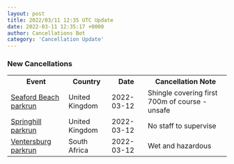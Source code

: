 ```yaml
---
layout: post
title: 2022/03/11 12:35 UTC Update
date: 2022-03-11 12:35:17 +0000
author: Cancellations Bot
category: 'Cancellation Update'
---
```


<h3>New Cancellations</h3>
<div class='hscrollable'>
<table style='width: 100%'>
    <tr>
        <th>Event</th>
        <th>Country</th>
        <th>Date</th>
        <th>Cancellation Note</th>
    </tr>
    <tr>
        <td><a href="https://www.parkrun.org.uk/seafordbeach">Seaford Beach parkrun</a></td>
        <td>United Kingdom</td>
        <td>2022-03-12</td>
        <td>Shingle covering first 700m of course - unsafe</td>
    </tr>
    <tr>
        <td><a href="">Springhill parkrun</a></td>
        <td>United Kingdom</td>
        <td>2022-03-12</td>
        <td>No staff to supervise</td>
    </tr>
    <tr>
        <td><a href="https://www.parkrun.co.za/ventersburg">Ventersburg parkrun</a></td>
        <td>South Africa</td>
        <td>2022-03-12</td>
        <td>Wet and hazardous</td>
    </tr>
</table>
</div>
